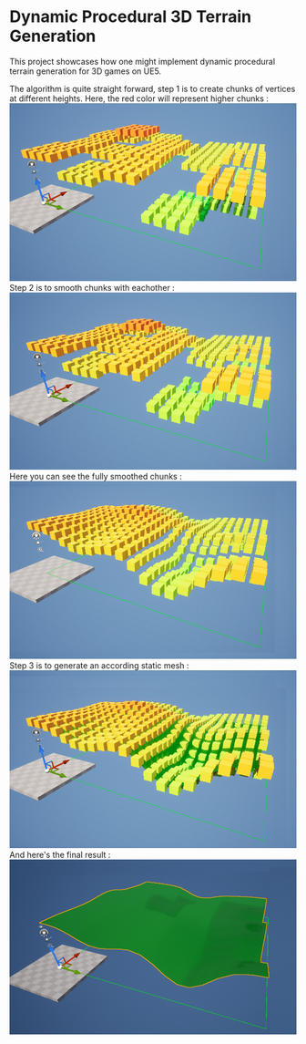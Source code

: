 # Dynamic Procedural 3D Terrain Generation
This project showcases how one might implement dynamic procedural terrain generation for 3D games on UE5.

The algorithm is quite straight forward, step 1 is to create chunks of vertices at different heights.
Here, the red color will represent higher chunks :
![](ReadMeResources/Chunks.png)
Step 2 is to smooth chunks with eachother :
![](ReadMeResources/Smooth1.png)
Here you can see the fully smoothed chunks :
![](ReadMeResources/Smooth2.png)
Step 3 is to generate an according static mesh :
![](ReadMeResources/PreResult.png)
And here's the final result :
![](ReadMeResources/Result.png)
